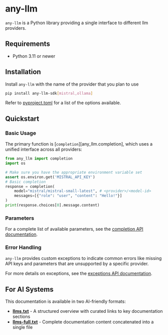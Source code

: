 # any-llm

`any-llm` is a Python library providing a single interface to different llm providers.

## Requirements

- Python 3.11 or newer

## Installation

Install `any-llm` with the name of the provider that you plan to use

```bash
pip install any-llm-sdk[mistral,ollama]
```

Refer to [pyproject.toml](https://github.com/mozilla-ai/any-llm/blob/main/pyproject.toml) for a list of the options available.

## Quickstart

### Basic Usage

The primary function is [`completion`][any_llm.completion], which uses a unified interface across all providers:

```python
from any_llm import completion
import os

# Make sure you have the appropriate environment variable set
assert os.environ.get('MISTRAL_API_KEY')
# Basic completion
response = completion(
    model="mistral/mistral-small-latest", # <provider>/<model-id>
    messages=[{"role": "user", "content": "Hello!"}]
)
print(response.choices[0].message.content)
```

### Parameters

For a complete list of available parameters, see the [completion API documentation](./api/completion.md).

### Error Handling

`any-llm` provides custom exceptions to indicate common errors like missing API keys
and parameters that are unsupported by a specific provider.

For more details on exceptions, see the [exceptions API documentation](./api/exceptions.md).

## For AI Systems

This documentation is available in two AI-friendly formats:

- **[llms.txt](https://mozilla-ai.github.io/any-llm/llms.txt)** - A structured overview with curated links to key documentation sections
- **[llms-full.txt](https://mozilla-ai.github.io/any-llm/llms-full.txt)** - Complete documentation content concatenated into a single file